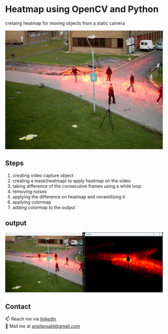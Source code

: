 # Heatmap using OpenCV and Python

cretaing heatmap for moving objects from a static camera

![](images/heatmap1.png)

## Steps
1. creating video capture object
2. creating a mask(heatmap) to apply heatmap on the video
3. taking difference of the consecutive frames using a while loop
4. removing noises
5. applying the difference on heatmap and noramilizing it 
6. applying colormap
7. adding colormap to the output

## output
![](images/output.png)

## Contact
📫 Reach me via [linkedIn](inkedin.com/in/ansil-m-b-2b14b9194/) <br>
📧 Mail me at ansilproabl@gmail.com
